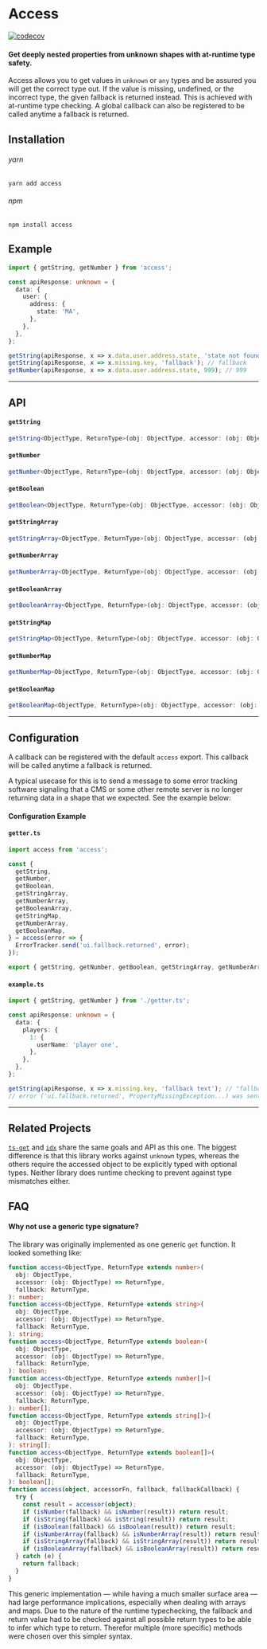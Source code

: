 # Access

[![codecov](https://codecov.io/gh/conordavidson/access/branch/master/graph/badge.svg)](https://codecov.io/gh/conordavidson/access)

#### Get deeply nested properties from unknown shapes with at-runtime type safety.

Access allows you to get values in `unknown` or `any` types and be assured you will get the correct type out. If the value is missing, undefined, or the incorrect type, the given fallback is returned instead. This is achieved with at-runtime type checking. A global callback can also be registered to be called anytime a fallback is returned.

## Installation

###### yarn

```
yarn add access
```

###### npm

```
npm install access
```

## Example

```ts
import { getString, getNumber } from 'access';

const apiResponse: unknown = {
  data: {
    user: {
      address: {
        state: 'MA',
      },
    },
  },
};

getString(apiResponse, x => x.data.user.address.state, 'state not found'); // "MA"
getString(apiResponse, x => x.missing.key, 'fallback'); // fallback
getNumber(apiResponse, x => x.data.user.address.state, 999); // 999
```

---

## API

#### `getString`

```ts
getString<ObjectType, ReturnType>(obj: ObjectType, accessor: (obj: ObjectType) => ReturnType), fallback: string, callback?: (e: Error) => void): string
```

#### `getNumber`

```ts
getNumber<ObjectType, ReturnType>(obj: ObjectType, accessor: (obj: ObjectType) => ReturnType, fallback: number, callback?: (e: Error) => void): number
```

#### `getBoolean`

```ts
getBoolean<ObjectType, ReturnType>(obj: ObjectType, accessor: (obj: ObjectType) => ReturnType, fallback: boolean, callback?: (e: Error) => void): boolean
```

#### `getStringArray`

```ts
getStringArray<ObjectType, ReturnType>(obj: ObjectType, accessor: (obj: ObjectType) => ReturnType, fallback: string[], callback?: (e: Error) => void): string[]
```

#### `getNumberArray`

```ts
getNumberArray<ObjectType, ReturnType>(obj: ObjectType, accessor: (obj: ObjectType) => ReturnType, fallback: number[], callback?: (e: Error) => void): number[]
```

#### `getBooleanArray`

```ts
getBooleanArray<ObjectType, ReturnType>(obj: ObjectType, accessor: (obj: ObjectType) => ReturnType, fallback: boolean[], callback?: (e: Error) => void): boolean[]
```

#### `getStringMap`

```ts
getStringMap<ObjectType, ReturnType>(obj: ObjectType, accessor: (obj: ObjectType) => ReturnType, fallback: { [key: string]: string }, callback?: (e: Error) => void): { [key: string]: string }
```

#### `getNumberMap`

```ts
getNumberMap<ObjectType, ReturnType>(obj: ObjectType, accessor: (obj: ObjectType) => ReturnType, fallback: { [key: string]: number }, callback?: (e: Error) => void): { [key: string]: number }
```

#### `getBooleanMap`

```ts
getBooleanMap<ObjectType, ReturnType>(obj: ObjectType, accessor: (obj: ObjectType) => ReturnType, fallback: { [key: string]: boolean }, callback?: (e: Error) => void): { [key: string]: boolean }
```

---

## Configuration

A callback can be registered with the default `access` export. This callback will be called anytime a fallback is returned.

A typical usecase for this is to send a message to some error tracking software signaling that a CMS or some other remote server is no longer returning data in a shape that we expected. See the example below:

#### Configuration Example

#### `getter.ts`

```ts
import access from 'access';

const {
  getString,
  getNumber,
  getBoolean,
  getStringArray,
  getNumberArray,
  getBooleanArray,
  getStringMap,
  getNumberArray,
  getBooleanMap,
} = access(error => {
  ErrorTracker.send('ui.fallback.returned', error);
});

export { getString, getNumber, getBoolean, getStringArray, getNumberArray, getBooleanArray, getStringMap, getNumberArray, getBooleanMap };
```

#### `example.ts`

```ts
import { getString, getNumber } from './getter.ts';

const apiResponse: unknown = {
  data: {
    players: {
      1: {
        userName: 'player one',
      },
    },
  },
};

getString(apiResponse, x => x.missing.key, 'fallback text'); // "fallback text"
// error ('ui.fallback.returned', PropertyMissingException...) was sent to ErrorTracker
```

---

## Related Projects

[`ts-get`](https://github.com/RIP21/ts-get) and [`idx`](https://github.com/facebookincubator/idx) share the same goals and API as this one. The biggest difference is that this library works against `unknown` types, whereas the others require the accessed object to be explicitly typed with optional types. Neither library does runtime checking to prevent against type mismatches either.

## FAQ

#### Why not use a generic type signature?

The library was originally implemented as one generic `get` function. It looked something like:

```ts
function access<ObjectType, ReturnType extends number>(
  obj: ObjectType,
  accessor: (obj: ObjectType) => ReturnType,
  fallback: ReturnType,
): number;
function access<ObjectType, ReturnType extends string>(
  obj: ObjectType,
  accessor: (obj: ObjectType) => ReturnType,
  fallback: ReturnType,
): string;
function access<ObjectType, ReturnType extends boolean>(
  obj: ObjectType,
  accessor: (obj: ObjectType) => ReturnType,
  fallback: ReturnType,
): boolean;
function access<ObjectType, ReturnType extends number[]>(
  obj: ObjectType,
  accessor: (obj: ObjectType) => ReturnType,
  fallback: ReturnType,
): number[];
function access<ObjectType, ReturnType extends string[]>(
  obj: ObjectType,
  accessor: (obj: ObjectType) => ReturnType,
  fallback: ReturnType,
): string[];
function access<ObjectType, ReturnType extends boolean[]>(
  obj: ObjectType,
  accessor: (obj: ObjectType) => ReturnType,
  fallback: ReturnType,
): boolean[];
function access(object, accessorFn, fallback, fallbackCallback) {
  try {
    const result = accessor(object);
    if (isNumber(fallback) && isNumber(result)) return result;
    if (isString(fallback) && isString(result)) return result;
    if (isBoolean(fallback) && isBoolean(result)) return result;
    if (isNumberArray(fallback) && isNumberArray(result)) return result;
    if (isStringArray(fallback) && isStringArray(result)) return result;
    if (isBooleanArray(fallback) && isBooleanArray(result)) return result;
  } catch (e) {
    return fallback;
  }
}
```

This generic implementation — while having a much smaller surface area — had large performance implications, especially when dealing with arrays and maps. Due to the nature of the runtime typechecking, the fallback and return value had to be checked against all possible return types to be able to infer which type to return. Therefor multiple (more specific) methods were chosen over this simpler syntax.
